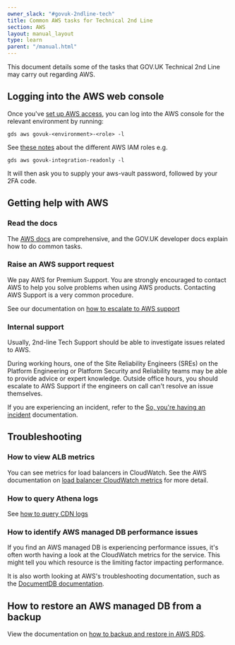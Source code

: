 ```yaml
---
owner_slack: "#govuk-2ndline-tech"
title: Common AWS tasks for Technical 2nd Line
section: AWS
layout: manual_layout
type: learn
parent: "/manual.html"
---
```


This document details some of the tasks that GOV.UK Technical 2nd Line may
carry out regarding AWS.

## Logging into the AWS web console

Once you've [set up AWS access](/manual/get-started.html#9-access-aws-for-the-first-time), you can log into the AWS console for the relevant environment by running:

```
gds aws govuk-<environment>-<role> -l
```

See [these notes](https://github.com/trade-tariff/govuk-aws-data/blob/main/data/infra-security/integration/common.tfvars#L1-L13) about the different AWS IAM roles e.g.

```
gds aws govuk-integration-readonly -l
```

It will then ask you to supply your aws-vault password, followed by your 2FA code.

## Getting help with AWS

### Read the docs

The [AWS docs](https://docs.aws.amazon.com/) are comprehensive, and the
GOV.UK developer docs explain how to do common tasks.

### Raise an AWS support request

We pay AWS for Premium Support. You are strongly encouraged to contact AWS to
help you solve problems when using AWS products. Contacting AWS Support is a
very common procedure.

See our documentation on [how to escalate to AWS
support](/manual/how-to-escalate-to-AWS-support.html)

### Internal support

Usually, 2nd-line Tech Support should be able to investigate issues related to AWS.

During working hours, one of the Site Reliability Engineers (SREs) on the
Platform Engineering or Platform Security and Reliability teams may be able to
provide advice or expert knowledge. Outside office hours, you should escalate
to AWS Support if the engineers on call can't resolve an issue themselves.

If you are experiencing an incident, refer to the [So, you're having an
incident](/manual/incident-what-to-do.html) documentation.

## Troubleshooting

### How to view ALB metrics

You can see metrics for load balancers in CloudWatch. See the AWS documentation
on [load balancer CloudWatch metrics] for more detail.

[load balancer CloudWatch metrics]: https://docs.aws.amazon.com/elasticloadbalancing/latest/application/load-balancer-cloudwatch-metrics.html

### How to query Athena logs

See [how to query CDN logs](/manual/query-cdn-logs.html)

### How to identify AWS managed DB performance issues

If you find an AWS managed DB is experiencing performance issues, it's often
worth having a look at the CloudWatch metrics for the service. This might tell
you which resource is the limiting factor impacting performance.

It is also worth looking at AWS's troubleshooting documentation, such as
the [DocumentDB documentation].

[DocumentDB documentation]: https://docs.aws.amazon.com/documentdb/latest/developerguide/user_diagnostics.html

## How to restore an AWS managed DB from a backup

View the documentation on [how to backup and restore in AWS RDS].

[how to backup and restore in AWS RDS]: /manual/howto-backup-and-restore-in-aws-rds.html
